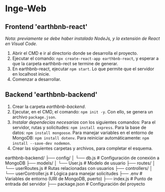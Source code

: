 # Inge-Web

## Frontend 'earthbnb-react'
*Nota: previamente se debe haber instalado NodeJs, y la extensión de React en Visual Code.*
1. Abrir el CMD e ir al directorio donde se desarrolla el proyecto.
2. Ejecutar el comando: `npx create-react-app earthbnb-react`, y esperar a que la carpeta earthbnb-rect se termine de generar.
3. En earthbnb-react, ejecutar `npm start`. Lo que permite que el servidor en localhost inicie.
4. Comenzar a desarrollar.

## Backend 'earthbnb-backend'
1. Crear la carpeta *earthbnb-backend*.
2. Ejecutar, en el CMD, el comando: `npm init -y`. Con ello, se genera un archivo `package.json`.
3. *Instalar dependecias necesarias* con los siguientes comandos:
       Para el servidor, rutas y solicitudes: `npm install express`.
       Para la base de datos: `npm install mongoose`.
       Para manejar variables en el entorno de MongoDB: `npm install dotenv`.
       Para reiniciar automáticamente: `npm install --save-dev nodemon`.
4. Crear las siguientes carpetas y archivos, para completar el esquema.

earthbnb-backend/
├── config/
│   └── db.js           # Configuración de conexión a MongoDB
├── models/
│   └── User.js         # Modelo de usuario
├── routes/
│   └── userRoutes.js   # Rutas relacionadas con usuarios
├── controllers/
│   └── userController.js # Lógica para manejar solicitudes
├── .env                # Variables de entorno (URI de MongoDB, puerto)
├── index.js            # Punto de entrada del servidor
├── package.json        # Configuración del proyecto

